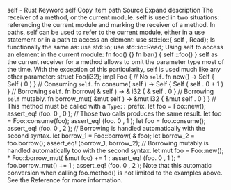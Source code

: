 self - Rust
Keyword
self
Copy item path
Source
Expand description
The receiver of a method, or the current module.
self
is used in two situations: referencing the current module and marking
the receiver of a method.
In paths,
self
can be used to refer to the current module, either in a
use
statement or in a path to access an element:
use
std::io::{
self
, Read};
Is functionally the same as:
use
std::io;
use
std::io::Read;
Using
self
to access an element in the current module:
fn
foo() {}
fn
bar() {
self
::foo()
}
self
as the current receiver for a method allows to omit the parameter
type most of the time. With the exception of this particularity,
self
is
used much like any other parameter:
struct
Foo(i32);
impl
Foo {
// No `self`.
fn
new() ->
Self
{
Self
(
0
)
    }
// Consuming `self`.
fn
consume(
self
) ->
Self
{
Self
(
self
.
0
+
1
)
    }
// Borrowing `self`.
fn
borrow(
&
self
) ->
&
i32 {
&
self
.
0
}
// Borrowing `self` mutably.
fn
borrow_mut(
&mut
self
) ->
&mut
i32 {
&mut
self
.
0
}
}
// This method must be called with a `Type::` prefix.
let
foo = Foo::new();
assert_eq!
(foo.
0
,
0
);
// Those two calls produces the same result.
let
foo = Foo::consume(foo);
assert_eq!
(foo.
0
,
1
);
let
foo = foo.consume();
assert_eq!
(foo.
0
,
2
);
// Borrowing is handled automatically with the second syntax.
let
borrow_1 = Foo::borrow(
&
foo);
let
borrow_2 = foo.borrow();
assert_eq!
(borrow_1, borrow_2);
// Borrowing mutably is handled automatically too with the second syntax.
let
mut
foo = Foo::new();
*
Foo::borrow_mut(
&mut
foo) +=
1
;
assert_eq!
(foo.
0
,
1
);
*
foo.borrow_mut() +=
1
;
assert_eq!
(foo.
0
,
2
);
Note that this automatic conversion when calling
foo.method()
is not
limited to the examples above. See the
Reference
for more information.
